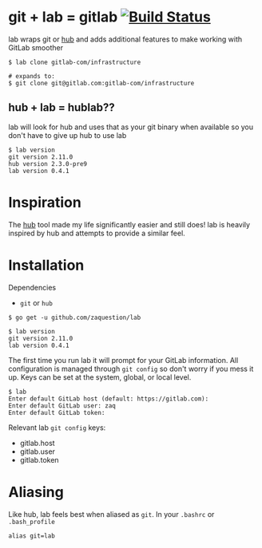 # git + lab = gitlab [![Build Status](https://travis-ci.org/zaquestion/lab.svg?branch=master)](https://travis-ci.org/zaquestion/lab)

lab wraps git or [hub](https://github.com/github/hub) and adds additional features to make working with GitLab smoother

```
$ lab clone gitlab-com/infrastructure

# expands to:
$ git clone git@gitlab.com:gitlab-com/infrastructure
```

## hub + lab = hublab??

lab will look for hub and uses that as your git binary when available so you don't have to give up hub to use lab
```
$ lab version
git version 2.11.0
hub version 2.3.0-pre9
lab version 0.4.1
```

# Inspiration

The [hub](https://github.com/github/hub) tool made my life significantly easier and still does! lab is heavily inspired by hub and attempts to provide a similar feel.

# Installation

Dependencies

* `git` or `hub`

```
$ go get -u github.com/zaquestion/lab

$ lab version
git version 2.11.0
lab version 0.4.1
```

The first time you run lab it will prompt for your GitLab information. All configuration is managed through `git config` so don't worry if you mess it up. Keys can be set at the system, global, or local level.
```
$ lab
Enter default GitLab host (default: https://gitlab.com):
Enter default GitLab user: zaq
Enter default GitLab token:
```

Relevant lab `git config` keys:
* gitlab.host
* gitlab.user
* gitlab.token


# Aliasing

Like hub, lab feels best when aliased as `git`. In your `.bashrc` or `.bash_profile`
```
alias git=lab
```
